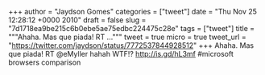 
+++
author = "Jaydson Gomes"
categories = ["tweet"]
date = "Thu Nov 25 12:28:12 +0000 2010"
draft = false
slug = "7d1718ea9be215c6b0ebe5ae75edbc224475c28e"
tags = ["tweet"]
title = """Ahaha. Mas que piada! RT ..."""
tweet = true
micro = true
tweet_url = "https://twitter.com/jaydson/status/7772537844928512"
+++
Ahaha. Mas que piada! RT @eMyller hahah WTF!? http://is.gd/hL3mf #microsoft browsers comparison
